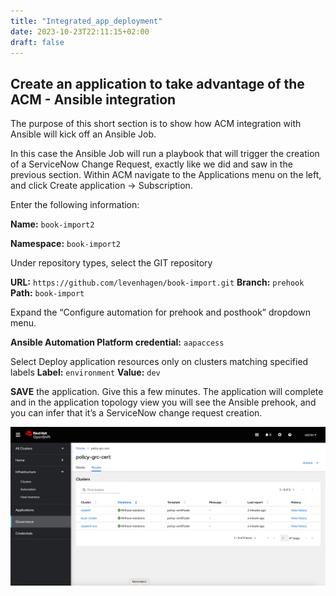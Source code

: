```yaml
---
title: "Integrated_app_deployment"
date: 2023-10-23T22:11:15+02:00
draft: false
---
```


## Create an application to take advantage of the ACM - Ansible integration

The purpose of this short section is to show how ACM integration with Ansible will kick off an
Ansible Job. 

In this case the Ansible Job will run a playbook that will trigger the creation of a
ServiceNow Change Request, exactly like we did and saw in the previous section.
Within ACM navigate to the Applications menu on the left, and click Create application →
Subscription. 


Enter the following information:

**Name:** `book-import2`

**Namespace:** `book-import2`

Under repository types, select the GIT repository

**URL:** `https://github.com/levenhagen/book-import.git`
**Branch:** `prehook`
**Path:** `book-import`

Expand the “Configure automation for prehook and posthook” dropdown menu.

**Ansible Automation Platform credential:** `aapaccess`

Select Deploy application resources only on clusters matching specified labels
**Label:** `environment`
**Value:** `dev`


**SAVE** the application. Give this a few minutes. The application will complete and in the
application topology view you will see the Ansible prehook, and you can infer that it’s a
ServiceNow change request creation.

![Book-import2 Topology](/public/202_35.png)